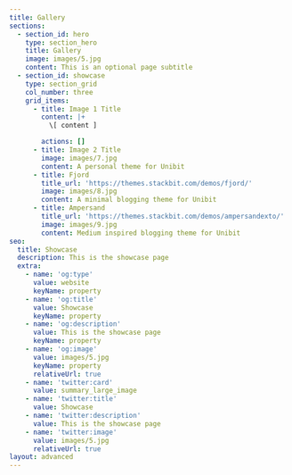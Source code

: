 ```yaml
---
title: Gallery
sections:
  - section_id: hero
    type: section_hero
    title: Gallery
    image: images/5.jpg
    content: This is an optional page subtitle
  - section_id: showcase
    type: section_grid
    col_number: three
    grid_items:
      - title: Image 1 Title
        content: |+
          \[ content ]

        actions: []
      - title: Image 2 Title
        image: images/7.jpg
        content: A personal theme for Unibit
      - title: Fjord
        title_url: 'https://themes.stackbit.com/demos/fjord/'
        image: images/8.jpg
        content: A minimal blogging theme for Unibit
      - title: Ampersand
        title_url: 'https://themes.stackbit.com/demos/ampersandexto/'
        image: images/9.jpg
        content: Medium inspired blogging theme for Unibit
seo:
  title: Showcase
  description: This is the showcase page
  extra:
    - name: 'og:type'
      value: website
      keyName: property
    - name: 'og:title'
      value: Showcase
      keyName: property
    - name: 'og:description'
      value: This is the showcase page
      keyName: property
    - name: 'og:image'
      value: images/5.jpg
      keyName: property
      relativeUrl: true
    - name: 'twitter:card'
      value: summary_large_image
    - name: 'twitter:title'
      value: Showcase
    - name: 'twitter:description'
      value: This is the showcase page
    - name: 'twitter:image'
      value: images/5.jpg
      relativeUrl: true
layout: advanced
---
```

